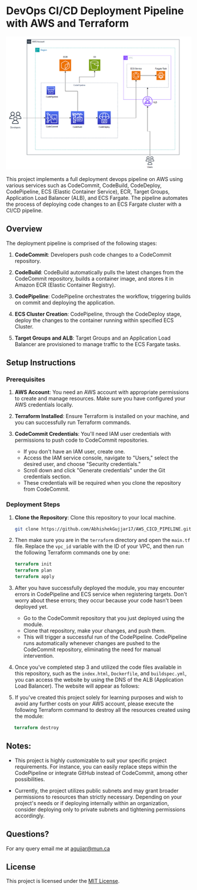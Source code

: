 # DevOps CI/CD Deployment Pipeline with AWS and Terraform
![img1.png](img1.png)

This project implements a full deployment devops pipeline on AWS using various services such as CodeCommit, CodeBuild, CodeDeploy, CodePipeline, ECS (Elastic Container Service), ECR, Target Groups, Application Load Balancer (ALB), and ECS Fargate. The pipeline automates the process of deploying code changes to an ECS Fargate cluster with a CI/CD pipeline.

## Overview

The deployment pipeline is comprised of the following stages:

1. **CodeCommit**: Developers push code changes to a CodeCommit repository.

2. **CodeBuild**: CodeBuild automatically pulls the latest changes from the CodeCommit repository, builds a container image, and stores it in Amazon ECR (Elastic Container Registry).

3. **CodePipeline**: CodePipeline orchestrates the workflow, triggering builds on commit and deploying the application.

4. **ECS Cluster Creation**: CodePipeline, through the CodeDeploy stage, deploy the changes to the container running within specified ECS Cluster.

5. **Target Groups and ALB**: Target Groups and an Application Load Balancer are provisioned to manage traffic to the ECS Fargate tasks.


## Setup Instructions

### Prerequisites

1. **AWS Account**: You need an AWS account with appropriate permissions to create and manage resources. Make sure you have configured your AWS credentials locally.

2. **Terraform Installed**: Ensure Terraform is installed on your machine, and you can successfully run Terraform commands.

3. **CodeCommit Credentials**: You'll need IAM user credentials with permissions to push code to CodeCommit repositories. 
   - If you don't have an IAM user, create one. 
   - Access the IAM service console, navigate to "Users," select the desired user, and choose "Security credentials." 
   - Scroll down and click "Generate credentials" under the Git credentials section. 
   - These credentials will be required when you clone the repository from CodeCommit.



### Deployment Steps

1. **Clone the Repository**: Clone this repository to your local machine.

    ```bash
    git clone https://github.com/AbhishekGujjar17/AWS_CICD_PIPELINE.git
    ```

2. Then make sure you are in the `terraform` directory and open the `main.tf` file. Replace the `vpc_id` variable with the ID of your VPC, and then run the following Terraform commands one by one:
   ```terraform
   terraform init
   terraform plan
   terraform apply

3. After you have successfully deployed the module, you may encounter errors in CodePipeline and ECS service when registering targets. Don't worry about these errors; they occur because your code hasn't been deployed yet. 

    - Go to the CodeCommit repository that you just deployed using the module.
    - Clone that repository, make your changes, and push them.
    - This will trigger a successful run of the CodePipeline. CodePipeline runs automatically whenever changes are pushed to the CodeCommit repository, eliminating       the need for manual intervention.

4. Once you've completed step 3 and utilized the code files available in this repository, such as the `index.html`, `Dockerfile`, and `buildspec.yml`, you can access the website by using the DNS of the ALB (Application Load Balancer). The website will appear as follows:

5. If you've created this project solely for learning purposes and wish to avoid any further costs on your AWS account, please execute the following Terraform command to destroy all the resources created using the module:
```terraform
   terraform destroy
```


## Notes:
- This project is highly customizable to suit your specific project requirements. For instance, you can easily replace steps within the CodePipeline or integrate GitHub instead of CodeCommit, among other possibilities.

- Currently, the project utilizes public subnets and may grant broader permissions to resources than strictly necessary. Depending on your project's needs or if deploying internally within an organization, consider deploying only to private subnets and tightening permissions accordingly.


## Questions?

For any query email me at agujjar@mun.ca

## License

This project is licensed under the [MIT License](LICENSE).
